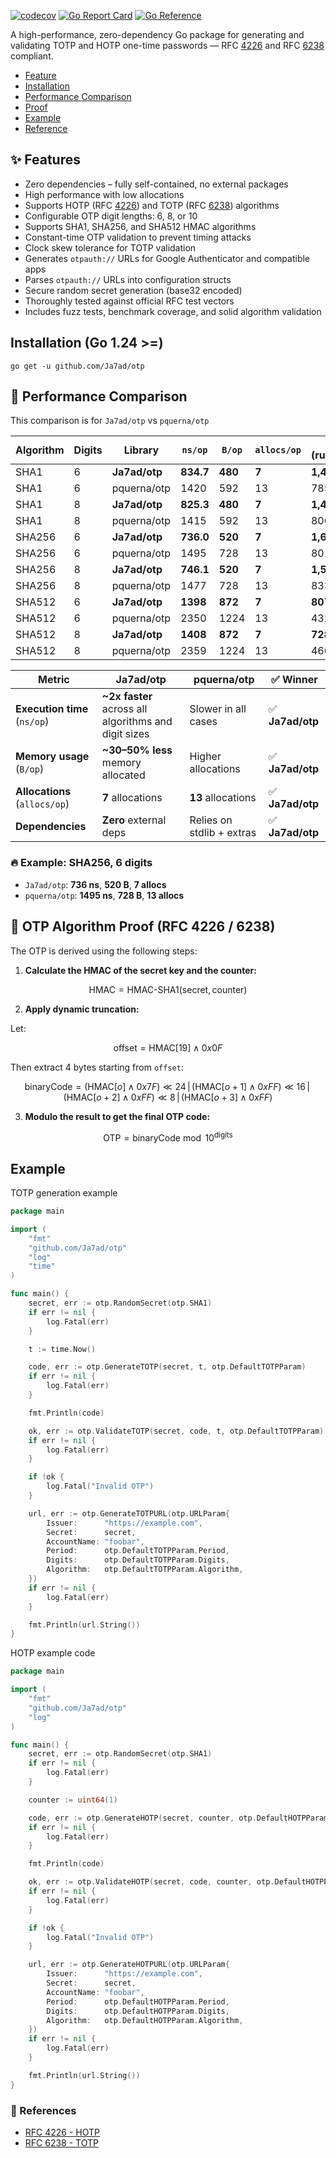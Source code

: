 [![codecov](https://codecov.io/gh/Ja7ad/otp/branch/main/graph/badge.svg?token=8N6N60D5UI)](https://codecov.io/gh/Ja7ad/otp)
[![Go Report Card](https://goreportcard.com/badge/github.com/Ja7ad/otp)](https://goreportcard.com/report/github.com/Ja7ad/otp)
[![Go Reference](https://pkg.go.dev/badge/github.com/Ja7ad/otp.svg)](https://pkg.go.dev/github.com/Ja7ad/otp)

A high-performance, zero-dependency Go package for generating and validating TOTP and HOTP one-time passwords — RFC [4226](https://datatracker.ietf.org/doc/html/rfc4226) and RFC [6238](https://datatracker.ietf.org/doc/html/rfc6238) compliant.


- [Feature](#-features)
- [Installation](#installation-go-124-)
- [Performance Comparison](#-performance-comparison)
- [Proof](#-otp-algorithm-proof-rfc-4226--6238)
- [Example](#example)
- [Reference](#-references)

## ✨ Features

- Zero dependencies – fully self-contained, no external packages  
- High performance with low allocations
- Supports HOTP (RFC [4226](https://datatracker.ietf.org/doc/html/rfc4226)) and TOTP (RFC [6238](https://datatracker.ietf.org/doc/html/rfc6238)) algorithms  
- Configurable OTP digit lengths: 6, 8, or 10  
- Supports SHA1, SHA256, and SHA512 HMAC algorithms  
- Constant-time OTP validation to prevent timing attacks  
- Clock skew tolerance for TOTP validation  
- Generates `otpauth://` URLs for Google Authenticator and compatible apps  
- Parses `otpauth://` URLs into configuration structs  
- Secure random secret generation (base32 encoded)  
- Thoroughly tested against official RFC test vectors  
- Includes fuzz tests, benchmark coverage, and solid algorithm validation

## Installation (Go 1.24 >=)

```shell
go get -u github.com/Ja7ad/otp
```

## 🚀 Performance Comparison

This comparison is for `Ja7ad/otp` vs `pquerna/otp`

| Algorithm | Digits | Library        | `ns/op` | `B/op` | `allocs/op` | `N` (runs/sec) |
|-----------|--------|----------------|---------|--------|--------------|----------------|
| SHA1      | 6      | **Ja7ad/otp**  | **834.7**   | **480**   | **7**         | **1,452,314**  |
| SHA1      | 6      | pquerna/otp    | 1420    | 592    | 13           | 785,282        |
| SHA1      | 8      | **Ja7ad/otp**  | **825.3**   | **480**   | **7**         | **1,455,498**  |
| SHA1      | 8      | pquerna/otp    | 1415    | 592    | 13           | 806,175        |
| SHA256    | 6      | **Ja7ad/otp**  | **736.0**   | **520**   | **7**         | **1,620,219**  |
| SHA256    | 6      | pquerna/otp    | 1495    | 728    | 13           | 801,048        |
| SHA256    | 8      | **Ja7ad/otp**  | **746.1**   | **520**   | **7**         | **1,596,862**  |
| SHA256    | 8      | pquerna/otp    | 1477    | 728    | 13           | 833,773        |
| SHA512    | 6      | **Ja7ad/otp**  | **1398**    | **872**   | **7**         | **807,380**    |
| SHA512    | 6      | pquerna/otp    | 2350    | 1224   | 13           | 432,844        |
| SHA512    | 8      | **Ja7ad/otp**  | **1408**    | **872**   | **7**         | **728,832**    |
| SHA512    | 8      | pquerna/otp    | 2359    | 1224   | 13           | 466,941        |


| Metric            | Ja7ad/otp           | pquerna/otp        | ✅ Winner |
|------------------|---------------------|---------------------|----------|
| **Execution time** (`ns/op`) | **~2x faster** across all algorithms and digit sizes | Slower in all cases | ✅ **Ja7ad/otp** |
| **Memory usage** (`B/op`) | **~30–50% less** memory allocated | Higher allocations | ✅ **Ja7ad/otp** |
| **Allocations** (`allocs/op`) | **7** allocations | **13** allocations | ✅ **Ja7ad/otp** |
| **Dependencies**  | **Zero** external deps | Relies on stdlib + extras | ✅ **Ja7ad/otp** |

### 🔥 Example: SHA256, 6 digits
- `Ja7ad/otp`: **736 ns**, **520 B**, **7 allocs**
- `pquerna/otp`: **1495 ns**, **728 B**, **13 allocs**

## 🔢 OTP Algorithm Proof (RFC 4226 / 6238)

The OTP is derived using the following steps:

1. **Calculate the HMAC of the secret key and the counter:**

$$
\text{HMAC} = \text{HMAC-SHA1}(\text{secret}, \text{counter})
$$

2. **Apply dynamic truncation:**

Let:

$$
\text{offset} = \text{HMAC}[19] \land 0x0F
$$

Then extract 4 bytes starting from `offset`:

$$
\text{binaryCode} = (\text{HMAC}[o] \land 0x7F) \ll 24 \,\vert\, (\text{HMAC}[o+1] \land 0xFF) \ll 16 \,\vert\, (\text{HMAC}[o+2] \land 0xFF) \ll 8 \,\vert\, (\text{HMAC}[o+3] \land 0xFF)
$$

3. **Modulo the result to get the final OTP code:**

$$
\text{OTP} = \text{binaryCode} \bmod 10^{\text{digits}}
$$


## Example

TOTP generation example

```go
package main

import (
	"fmt"
	"github.com/Ja7ad/otp"
	"log"
	"time"
)

func main() {
	secret, err := otp.RandomSecret(otp.SHA1)
	if err != nil {
		log.Fatal(err)
	}

	t := time.Now()

	code, err := otp.GenerateTOTP(secret, t, otp.DefaultTOTPParam)
	if err != nil {
		log.Fatal(err)
	}

	fmt.Println(code)

	ok, err := otp.ValidateTOTP(secret, code, t, otp.DefaultTOTPParam)
	if err != nil {
		log.Fatal(err)
	}

	if !ok {
		log.Fatal("Invalid OTP")
	}

	url, err := otp.GenerateTOTPURL(otp.URLParam{
		Issuer:      "https://example.com",
		Secret:      secret,
		AccountName: "foobar",
		Period:      otp.DefaultTOTPParam.Period,
		Digits:      otp.DefaultTOTPParam.Digits,
		Algorithm:   otp.DefaultTOTPParam.Algorithm,
	})
	if err != nil {
		log.Fatal(err)
	}

	fmt.Println(url.String())
}
```

HOTP example code

```go
package main

import (
	"fmt"
	"github.com/Ja7ad/otp"
	"log"
)

func main() {
	secret, err := otp.RandomSecret(otp.SHA1)
	if err != nil {
		log.Fatal(err)
	}

	counter := uint64(1)

	code, err := otp.GenerateHOTP(secret, counter, otp.DefaultHOTPParam)
	if err != nil {
		log.Fatal(err)
	}

	fmt.Println(code)

	ok, err := otp.ValidateHOTP(secret, code, counter, otp.DefaultHOTPParam)
	if err != nil {
		log.Fatal(err)
	}

	if !ok {
		log.Fatal("Invalid OTP")
	}

	url, err := otp.GenerateHOTPURL(otp.URLParam{
		Issuer:      "https://example.com",
		Secret:      secret,
		AccountName: "foobar",
		Period:      otp.DefaultHOTPParam.Period,
		Digits:      otp.DefaultHOTPParam.Digits,
		Algorithm:   otp.DefaultHOTPParam.Algorithm,
	})
	if err != nil {
		log.Fatal(err)
	}

	fmt.Println(url.String())
}
```

### 📖 References

- [RFC 4226 - HOTP](https://datatracker.ietf.org/doc/html/rfc4226)
- [RFC 6238 - TOTP](https://datatracker.ietf.org/doc/html/rfc6238)
